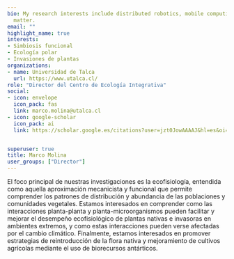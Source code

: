 ```yaml
---
bio: My research interests include distributed robotics, mobile computing and programmable
  matter.
email: ""
highlight_name: true
interests:
- Simbiosis funcional
- Ecología polar
- Invasiones de plantas
organizations:
- name: Universidad de Talca
  url: https://www.utalca.cl/
role: "Director del Centro de Ecología Integrativa"
social:
- icon: envelope
  icon_pack: fas
  link: marco.molina@utalca.cl
- icon: google-scholar
  icon_pack: ai
  link: https://scholar.google.es/citations?user=jzt0JowAAAAJ&hl=es&oi=ao


superuser: true
title: Marco Molina
user_groups: ["Director"]
---
```


El foco principal de nuestras investigaciones es la ecofisiología, entendida como aquella aproximación mecanicista y funcional que permite comprender los patrones de distribución y abundancia de las poblaciones y comunidades vegetales. Estamos interesados en comprender como las interacciones planta-planta y planta-microorganismos pueden facilitar y mejorar el desempeño ecofisiológico de plantas nativas e invasoras en ambientes extremos, y como estas interacciones pueden verse afectadas por el cambio climático. Finalmente, estamos interesados en promover estrategias de reintroducción de la flora nativa y mejoramiento de cultivos agrícolas mediante el uso de biorecursos antárticos.
